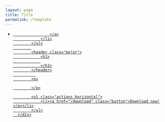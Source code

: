 ```yaml
---
layout: page
title: Title
permalink: /template
---
```

<div id="main" class="alt">
    <section id="one">
        <div class="inner">
            <ul class="actions horizontal">
                <li>
                    <a href="/about" class="button special">
                    
                    </a>
                </li>
            </ul>
            
            <header class="major">
                <h1>
                
                </h1>
            </header>
              
            <p>
    
            </p>

            <ul class="actions horizontal">
                <li><a href="/download" class="button">Download now!</a></li>
            </ul>
      </div>
  </section>
</div>
